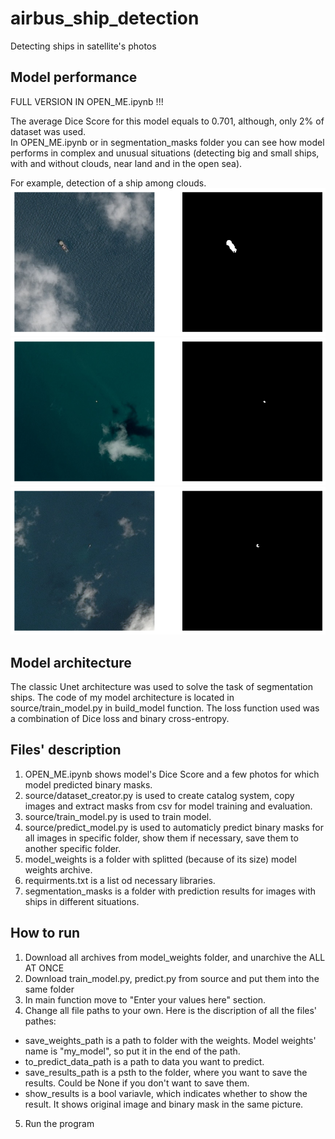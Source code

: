 # airbus_ship_detection
Detecting ships in satellite's photos 

## Model performance

FULL VERSION IN OPEN_ME.ipynb !!!

The average Dice Score for this model equals to 0.701, although, only 2% of dataset was used.  
In OPEN_ME.ipynb or in segmentation_masks folder you can see how model performs in complex and unusual situations (detecting big and small ships, with and without clouds, near land and in the open sea).

For example, detection of a ship among clouds.
![Ship and clouds](segmentation_masks/img4.png)
![Ship and clouds](segmentation_masks/img7.png)
![Ship and clouds](segmentation_masks/img8.png)

## Model architecture

The classic Unet architecture was used to solve the task of segmentation ships. The code of my model architecture is located in source/train_model.py in build_model function. The loss function used was a combination of Dice loss and binary cross-entropy.

## Files' description

1) OPEN_ME.ipynb shows model's Dice Score and a few photos for which model predicted binary masks. 
2) source/dataset_creator.py is used to create catalog system, copy images and extract masks from csv for model training and evaluation.
3) source/train_model.py is used to train model.
4) source/predict_model.py is used to automaticly predict binary masks for all images in specific folder, show them if necessary, save them to another specific folder.
5) model_weights is a folder with splitted (because of its size) model weights archive.
6) requirments.txt is a list od necessary libraries.
7) segmentation_masks is a folder with prediction results for images with ships in different situations.

## How to run

1) Download all archives from model_weights folder, and unarchive the ALL AT ONCE
2) Download train_model.py, predict.py from source and put them into the same folder
3) In main function move to "Enter your values here" section.
4) Change all file paths to your own. Here is the discription of all the files' pathes:
 - save_weights_path is a path to folder with the weights. Model weights' name is "my_model", so put it in the end of the path.
 - to_predict_data_path is a path to data you want to predict.
 - save_results_path is a psth to the folder, where you want to save the results. Could be None if you don't want to save them.
 - show_results is a bool variavle, which indicates whether to show the result. It shows original image and binary mask in the same picture.
5) Run the program 

